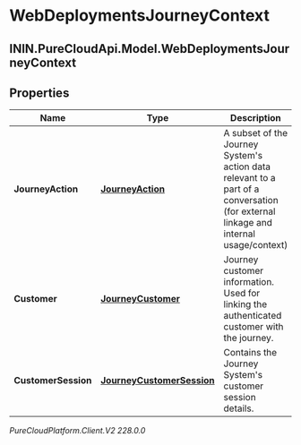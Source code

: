 # WebDeploymentsJourneyContext

## ININ.PureCloudApi.Model.WebDeploymentsJourneyContext

## Properties

|Name | Type | Description | Notes|
|------------ | ------------- | ------------- | -------------|
| **JourneyAction** | [**JourneyAction**](JourneyAction) | A subset of the Journey System&#39;s action data relevant to a part of a conversation (for external linkage and internal usage/context) | [optional] |
| **Customer** | [**JourneyCustomer**](JourneyCustomer) | Journey customer information. Used for linking the authenticated customer with the journey.  | [optional] |
| **CustomerSession** | [**JourneyCustomerSession**](JourneyCustomerSession) | Contains the Journey System&#39;s customer session details. | [optional] |



_PureCloudPlatform.Client.V2 228.0.0_
